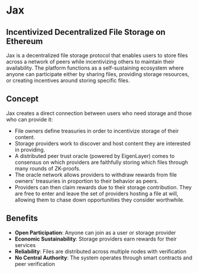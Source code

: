 # Jax

## Incentivized Decentralized File Storage on Ethereum

Jax is a decentralized file storage protocol that enables users to store files across a network of peers while incentivizing others to maintain their availability. The platform functions as a self-sustaining ecosystem where anyone can participate either by sharing files, providing storage resources, or creating incentives around storing specific files.

## Concept

Jax creates a direct connection between users who need storage and those who can provide it:

- File owners define treasuries in order to incentivize storage of their content.
- Storage providers work to discover and host content they are interested in providing.
- A distributed peer trust oracle (powered by EigenLayer) comes to consensus on which providers are faithfully storing which files through many rounds of ZK-proofs.
- The oracle network allows providers to withdraw rewards from file owners' treasuries in proportion to their behavior as peers.
- Providers can then claim rewards due to their storage contribution. They are free to enter and leave the set of providers hosting a file at will, allowing them to chase down opportunities they consider worthwhile.

## Benefits

- **Open Participation**: Anyone can join as a user or storage provider
- **Economic Sustainability**: Storage providers earn rewards for their services
- **Reliability**: Files are distributed across multiple nodes with verification
- **No Central Authority**: The system operates through smart contracts and peer verification
